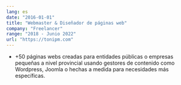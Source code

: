 ```yaml
---
lang: es
date: "2016-01-01"
title: "Webmaster & Diseñador de páginas web"
company: "Freelancer"
range: "2018 - Junio 2022"
url: "https://tonipm.com"
---
```


- +50 páginas webs creadas para entidades públicas o empresas pequeñas a nivel provincial usando gestores de contenido como Wordpress, Joomla o hechas a medida para necesidades más específicas.
